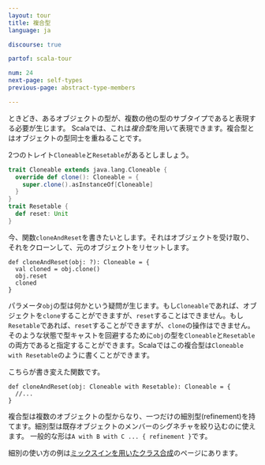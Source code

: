 ```yaml
---
layout: tour
title: 複合型
language: ja

discourse: true

partof: scala-tour

num: 24
next-page: self-types
previous-page: abstract-type-members

---
```

ときどき、あるオブジェクトの型が、複数の他の型のサブタイプであると表現する必要が生じます。
Scalaでは、これは*複合型*を用いて表現できます。複合型とはオブジェクトの型同士を重ねることです。

2つのトレイト`Cloneable`と`Resetable`があるとしましょう。

```scala mdoc
trait Cloneable extends java.lang.Cloneable {
  override def clone(): Cloneable = {
    super.clone().asInstanceOf[Cloneable]
  }
}
trait Resetable {
  def reset: Unit
}
```

今、関数`cloneAndReset`を書きたいとします。それはオブジェクトを受け取り、それをクローンして、元のオブジェクトをリセットします。

```
def cloneAndReset(obj: ?): Cloneable = {
  val cloned = obj.clone()
  obj.reset
  cloned
}
```

パラメータ`obj`の型は何かという疑問が生じます。もし`Cloneable`であれば、オブジェクトを`clone`することができますが、`reset`することはできません。もし`Resetable`であれば、`reset`することができますが、`clone`の操作はできません。そのような状態で型キャストを回避するために`obj`の型を`Cloneable`と`Resetable`の両方であると指定することができます。Scalaではこの複合型は`Cloneable with Resetable`のように書くことができます。

こちらが書き変えた関数です。

```
def cloneAndReset(obj: Cloneable with Resetable): Cloneable = {
  //...
}
```
複合型は複数のオブジェクトの型からなり、一つだけの細別型(refinement)を持てます。細別型は既存オブジェクトのメンバーのシグネチャを絞り込むのに使えます。
一般的な形は`A with B with C ... { refinement }`です。

細別の使い方の例は[ミックスインを用いたクラス合成](mixin-class-composition.html)のページにあります。
